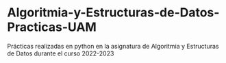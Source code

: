# Algoritmia-y-Estructuras-de-Datos-Practicas-UAM
Prácticas realizadas en python en la asignatura de Algoritmia y Estructuras de Datos durante el curso 2022-2023
